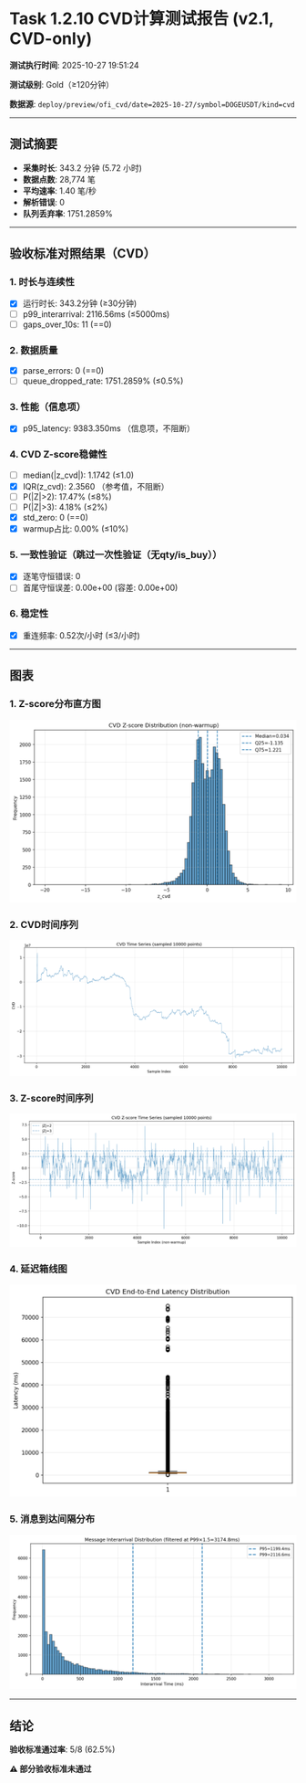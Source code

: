 # Task 1.2.10 CVD计算测试报告 (v2.1, CVD-only)

**测试执行时间**: 2025-10-27 19:51:24

**测试级别**: Gold（≥120分钟）

**数据源**: `deploy/preview/ofi_cvd/date=2025-10-27/symbol=DOGEUSDT/kind=cvd`

---

## 测试摘要

- **采集时长**: 343.2 分钟 (5.72 小时)
- **数据点数**: 28,774 笔
- **平均速率**: 1.40 笔/秒
- **解析错误**: 0
- **队列丢弃率**: 1751.2859%

---

## 验收标准对照结果（CVD）

### 1. 时长与连续性
- [x] 运行时长: 343.2分钟 (≥30分钟)
- [ ] p99_interarrival: 2116.56ms (≤5000ms)
- [ ] gaps_over_10s: 11 (==0)

### 2. 数据质量
- [x] parse_errors: 0 (==0)
- [ ] queue_dropped_rate: 1751.2859% (≤0.5%)

### 3. 性能（信息项）
- [x] p95_latency: 9383.350ms （信息项，不阻断）

### 4. CVD Z-score稳健性
- [ ] median(|z_cvd|): 1.1742 (≤1.0)
- [x] IQR(z_cvd): 2.3560 （参考值，不阻断）
- [ ] P(|Z|>2): 17.47% (≤8%)
- [ ] P(|Z|>3): 4.18% (≤2%)
- [x] std_zero: 0 (==0)
- [x] warmup占比: 0.00% (≤10%)

### 5. 一致性验证（跳过一次性验证（无qty/is_buy））
- [x] 逐笔守恒错误: 0
- [ ] 首尾守恒误差: 0.00e+00 (容差: 0.00e+00)

### 6. 稳定性
- [x] 重连频率: 0.52次/小时 (≤3/小时)

---

## 图表

### 1. Z-score分布直方图
![Z-score直方图](../../figs_v2265/DOGEUSDT/cvd_hist_z.png)

### 2. CVD时间序列
![CVD时间序列](../../figs_v2265/DOGEUSDT/cvd_timeseries.png)

### 3. Z-score时间序列
![Z-score时间序列](../../figs_v2265/DOGEUSDT/cvd_z_timeseries.png)

### 4. 延迟箱线图
![延迟箱线图](../../figs_v2265/DOGEUSDT/cvd_latency_box.png)

### 5. 消息到达间隔分布
![Interarrival分布](../../figs_v2265/DOGEUSDT/cvd_interarrival_hist.png)

---

## 结论

**验收标准通过率**: 5/8 (62.5%)

**⚠️ 部分验收标准未通过**
